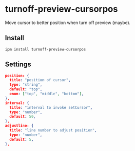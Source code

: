 # turnoff-preview-cursorpos

Move cursor to better position when turn off preview (maybe).

## Install

```
ipm install turnoff-preview-cursorpos
```

## Settings

```json
position: {
  title: "position of cursor",
  type: "string",
  default: "top",
  enum: ["top", "middle", "bottom"],
},
interval: {
  title: "interval to invoke setCursor",
  type: "number",
  default: 50,
},
adjustline: {
  title: "line number to adjust position",
  type: "number",
  default: 5,
},
```
